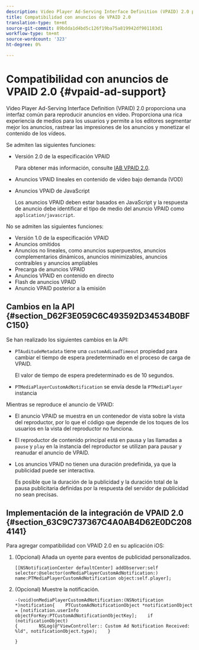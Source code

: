 ```yaml
---
description: Video Player Ad-Serving Interface Definition (VPAID) 2.0 proporciona una interfaz común para reproducir anuncios en vídeo. Proporciona una rica experiencia de medios para los usuarios y permite a los editores segmentar mejor los anuncios, rastrear las impresiones de los anuncios y monetizar el contenido de los vídeos.
title: Compatibilidad con anuncios de VPAID 2.0
translation-type: tm+mt
source-git-commit: 89bdda1d4bd5c126f19ba75a819942df901183d1
workflow-type: tm+mt
source-wordcount: '323'
ht-degree: 0%

---
```



# Compatibilidad con anuncios de VPAID 2.0 {#vpaid-ad-support}

Video Player Ad-Serving Interface Definition (VPAID) 2.0 proporciona una interfaz común para reproducir anuncios en vídeo. Proporciona una rica experiencia de medios para los usuarios y permite a los editores segmentar mejor los anuncios, rastrear las impresiones de los anuncios y monetizar el contenido de los vídeos.

Se admiten las siguientes funciones:

* Versión 2.0 de la especificación VPAID

   Para obtener más información, consulte [IAB VPAID 2.0](https://www.iab.com/wp-content/uploads/2015/06/VPAID_2_0_Final_04-10-2012.pdf).
* Anuncios VPAID lineales en contenido de vídeo bajo demanda (VOD)
* Anuncios VPAID de JavaScript

   Los anuncios VPAID deben estar basados en JavaScript y la respuesta de anuncio debe identificar el tipo de medio del anuncio VPAID como `application/javascript`.

No se admiten las siguientes funciones:

* Versión 1.0 de la especificación VPAID
* Anuncios omitidos
* Anuncios no lineales, como anuncios superpuestos, anuncios complementarios dinámicos, anuncios minimizables, anuncios contraíbles y anuncios ampliables
* Precarga de anuncios VPAID
* Anuncios VPAID en contenido en directo
* Flash de anuncios VPAID
* Anuncio VPAID posterior a la emisión

## Cambios en la API {#section_D62F3E059C6C493592D34534B0BFC150}

Se han realizado los siguientes cambios en la API:

* `PTAuditudeMetadata` tiene una  `customAdLoadTimeout` propiedad para cambiar el tiempo de espera predeterminado en el proceso de carga de VPAID.

   El valor de tiempo de espera predeterminado es de 10 segundos.

* `PTMediaPlayerCustomAdNotification` se envía desde la  `PTMediaPlayer` instancia

<!--<a id="section_495700E1C5404A7B85307A4137C740C5"></a>-->

Mientras se reproduce el anuncio de VPAID:

* El anuncio VPAID se muestra en un contenedor de vista sobre la vista del reproductor, por lo que el código que depende de los toques de los usuarios en la vista del reproductor no funciona.
* El reproductor de contenido principal está en pausa y las llamadas a `pause` y `play` en la instancia del reproductor se utilizan para pausar y reanudar el anuncio de VPAID.

* Los anuncios VPAID no tienen una duración predefinida, ya que la publicidad puede ser interactiva.

   Es posible que la duración de la publicidad y la duración total de la pausa publicitaria definidas por la respuesta del servidor de publicidad no sean precisas.

## Implementación de la integración de VPAID 2.0 {#section_63C9C737367C4A0AB4D62E0DC2084141}

Para agregar compatibilidad con VPAID 2.0 en su aplicación iOS:

1. (Opcional) Añada un oyente para eventos de publicidad personalizados.

   ```
   [[NSNotificationCenter defaultCenter] addObserver:self selector:@selector(onMediaPlayerCustomAdNotification:) name:PTMediaPlayerCustomAdNotification object:self.player];
   ```

1. (Opcional) Muestre la notificación.

   ```
   -(void)onMediaPlayerCustomAdNotification:(NSNotification *)notification{    PTCustomAdNotificationObject *notificationObject = [notification.userInfo objectForKey:PTCustomAdNotificationObjectKey];    if (notificationObject)    
   {        NSLog(@"ViewController:: Custom Ad Notification Received: %ld", notificationObject.type);    } 
   
   }
   ```
